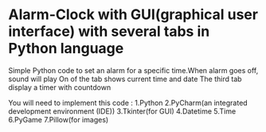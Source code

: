 # Alarm-Clock with GUI(graphical user interface) with several tabs in Python language
Simple Python code to set an alarm for a specific time.When alarm goes off, sound will play
On of the tab shows current time and date
The third tab display a timer with countdown

You will need to implement this code :
1.Python 
2.PyCharm(an integrated development environment (IDE))
3.Tkinter(for GUI)
4.Datetime
5.Time
6.PyGame
7.Pillow(for images)
